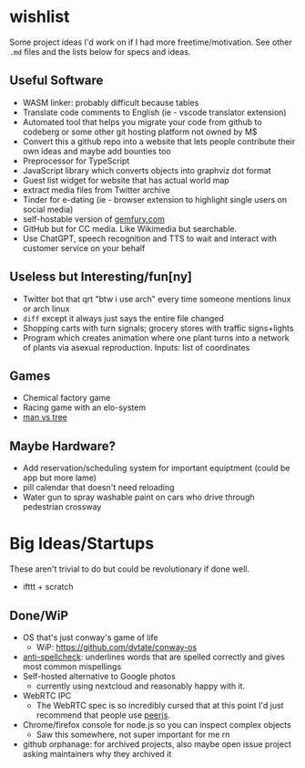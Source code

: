 # wishlist
Some project ideas I'd work on if I had more freetime/motivation. See other `.md` files and the lists below for specs and ideas.

## Useful Software
- WASM linker: probably difficult because tables
- Translate code comments to English (ie - vscode translator extension)
- Automated tool that helps you migrate your code from github to codeberg or some other git hosting platform not owned by M$
- Convert this a github repo into a website that lets people contribute their own ideas and maybe add bounties too
- Preprocessor for TypeScript
- JavaScript library which converts objects into graphviz dot format
- Guest list widget for website that has actual world map
- extract media files from Twitter archive
- Tinder for e-dating (ie - browser extension to highlight single users on social media)
- self-hostable version of [gemfury.com](https://gemfury.com)
- GitHub but for CC media. Like Wikimedia but searchable.
- Use ChatGPT, speech recognition and TTS to wait and interact with customer service on your behalf

## Useless but Interesting/fun\[ny]
- Twitter bot that qrt "btw i use arch" every time someone mentions linux or arch linux
- `diff` except it always just says the entire file changed
- Shopping carts with turn signals; grocery stores with traffic signs+lights
- Program which creates animation where one plant turns into a network of plants via asexual reproduction. Inputs: list of coordinates

## Games
- Chemical factory game
- Racing game with an elo-system
- [man vs tree](https://twitter.com/caravanmalice/status/1544819658980659200)

## Maybe Hardware?
- Add reservation/scheduling system for important equiptment (could be app but more lame)
- pill calendar that doesn't need reloading
- Water gun to spray washable paint on cars who drive through pedestrian crossway

# Big Ideas/Startups
These aren't trivial to do but could be revolutionary if done well.
- ifttt + scratch

## Done/WiP
- OS that's just conway's game of life
  - WiP: https://github.com/dvtate/conway-os
- [anti-spellcheck](https://twitter.com/hoffridder/status/1362180211392065536): underlines words that are spelled correctly and gives most common mispellings
- Self-hosted alternative to Google photos
  - currently using nextcloud and reasonably happy with it.
- WebRTC IPC
  - The WebRTC spec is so incredibly cursed that at this point I'd just recommend that people use [peerjs](https://github.com/peers/peerjs).
- Chrome/firefox console for node.js so you can inspect complex objects
  - Saw this somewhere, not super important for me rn
- github orphanage: for archived projects, also maybe open issue project asking maintainers why they archived it
